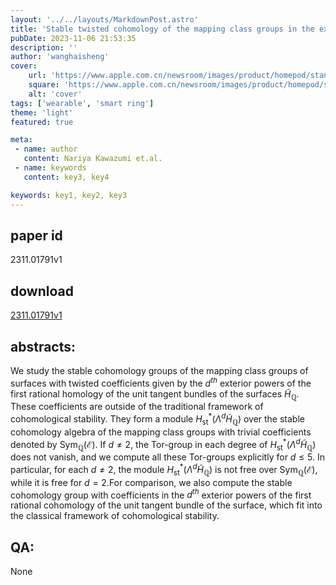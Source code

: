 ```yaml
---
layout: '../../layouts/MarkdownPost.astro'
title: 'Stable twisted cohomology of the mapping class groups in the exterior powers of the unit tangent bundle homology'
pubDate: 2023-11-06 21:53:35
description: ''
author: 'wanghaisheng'
cover:
    url: 'https://www.apple.com.cn/newsroom/images/product/homepod/standard/Apple-HomePod-hero-230118_big.jpg.large_2x.jpg'
    square: 'https://www.apple.com.cn/newsroom/images/product/homepod/standard/Apple-HomePod-hero-230118_big.jpg.large_2x.jpg'
    alt: 'cover'
tags: ['wearable', 'smart ring'] 
theme: 'light'
featured: true

meta:
 - name: author
   content: Nariya Kawazumi et.al.
 - name: keywords
   content: key3, key4

keywords: key1, key2, key3
---
```


## paper id
2311.01791v1
## download
[2311.01791v1](http://arxiv.org/abs/2311.01791v1)
## abstracts:
We study the stable cohomology groups of the mapping class groups of surfaces with twisted coefficients given by the $d^{th}$ exterior powers of the first rational homology of the unit tangent bundles of the surfaces $\tilde{H}_{\mathbb{Q}}$. These coefficients are outside of the traditional framework of cohomological stability. They form a module $H_{\mathrm{st}}^{*}(\Lambda^{d}\tilde{H}_{\mathbb{Q}})$ over the stable cohomology algebra of the mapping class groups with trivial coefficients denoted by $\mathrm{Sym}_{\mathbb{Q}}(\mathcal{E})$. If $d\neq 2$, the $\mathrm{Tor}$-group in each degree of $H_{\mathrm{st}}^{*}(\Lambda^{d}\tilde{H}_{\mathbb{Q}})$ does not vanish, and we compute all these $\mathrm{Tor}$-groups explicitly for $d \leq 5$. In particular, for each $d\neq 2$, the module $H_{\mathrm{st}}^{*}(\Lambda^{d}\tilde{H}_{\mathbb{Q}})$ is not free over $\mathrm{Sym}_{\mathbb{Q}}(\mathcal{E})$, while it is free for $d=2$.For comparison, we also compute the stable cohomology group with coefficients in the $d^{th}$ exterior powers of the first rational cohomology of the unit tangent bundle of the surface, which fit into the classical framework of cohomological stability.
## QA:
None
